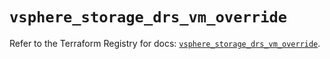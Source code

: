 # `vsphere_storage_drs_vm_override`

Refer to the Terraform Registry for docs: [`vsphere_storage_drs_vm_override`](https://registry.terraform.io/providers/hashicorp/vsphere/2.8.1/docs/resources/storage_drs_vm_override).

